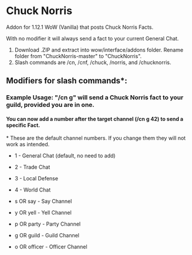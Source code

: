 # Chuck Norris
Addon for 1.12.1 WoW (Vanilla) that posts Chuck Norris Facts.

With no modifier it will always send a fact to your current General Chat.

1) Download .ZIP and extract into wow/interface/addons folder. Rename folder from "ChuckNorris-master" to "ChuckNorris".
2) Slash commands are /cn, /cnf, /chuck, /norris, and /chucknorris.

## Modifiers for slash commands*:

### Example Usage: "/cn g" will send a Chuck Norris fact to your guild, provided you are in one.

#### You can now add a number after the target channel (/cn g 42) to send a specific Fact.

\* These are the default channel numbers. If you change them they will not work as intended.


* 1 - General Chat (default, no need to add)

* 2 - Trade Chat

* 3 - Local Defense

* 4 - World Chat

* s OR say - Say Channel

* y OR yell - Yell Channel

* p OR party - Party Channel

* g OR guild - Guild Channel

* o OR officer - Officer Channel